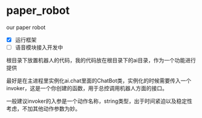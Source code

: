# paper_robot
our paper robot

- [x] 运行框架
- [ ] 语音模块接入开发中

根目录下放置机器人的代码，我的代码放在根目录下的ai目录，作为一个功能进行提供

最好是在主进程里实例化ai.chat里面的ChatBot类，实例化的时候需要传入一个invoker，这是一个你创建的函数，用于总控调用机器人方面的接口。

一般建议invoker的入参是一个动作名称，string类型，出于时间紧迫以及稳定性考虑，不加其他动作参数为妙。